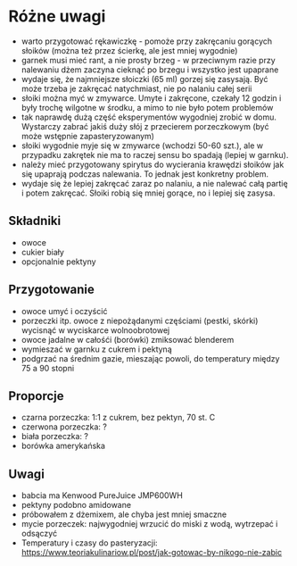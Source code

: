Różne uwagi
===========

- warto przygotować rękawiczkę - pomoże przy zakręcaniu gorących słoików (można też przez ścierkę, ale jest mniej wygodnie)
- garnek musi mieć rant, a nie prosty brzeg - w przeciwnym razie przy nalewaniu dżem zaczyna cieknąć po brzegu i wszystko jest upaprane
- wydaje się, że najmniejsze słoiczki (65 ml) gorzej się zasysają. Być może trzeba je zakręcać natychmiast, nie po nalaniu całej serii
- słoiki można myć w zmywarce. Umyte i zakręcone, czekały 12 godzin i były trochę wilgotne w środku, a mimo to nie było potem problemów
- tak naprawdę dużą część eksperymentów wygodniej zrobić w domu. Wystarczy zabrać jakiś duży słój z przecierem porzeczkowym (być może wstępnie zapasteryzowanym)
- słoiki wygodnie myje się w zmywarce (wchodzi 50-60 szt.), ale w przypadku zakrętek nie ma to raczej sensu bo spadają (lepiej w garnku).
- należy mieć przygotowany spirytus do wycierania krawędzi słoików jak się upaprają podczas nalewania. To jednak jest konkretny problem.
- wydaje się że lepiej zakręcać zaraz po nalaniu, a nie nalewać całą partię i potem zakręcać. Słoiki robią się mniej gorące, no i lepiej się zasysa.

Składniki
---------

- owoce
- cukier biały
- opcjonalnie pektyny

Przygotowanie
-------------

- owoce umyć i oczyścić
- porzeczki itp. owoce z niepożądanymi częściami (pestki, skórki) wycisnąć w
  wyciskarce wolnoobrotowej
- owoce jadalne w całośći (borówki) zmiksować blenderem
- wymieszać w garnku z cukrem i pektyną
- podgrzać na średnim gazie, mieszając powoli, do temperatury między 75 a 90 stopni

Proporcje
---------

- czarna porzeczka: 1:1 z cukrem, bez pektyn, 70 st. C
- czerwona porzeczka: ?
- biała porzeczka: ?
- borówka amerykańska

Uwagi
-----

- babcia ma Kenwood PureJuice JMP600WH
- pektyny podobno amidowane
- próbowałem z dżemixem, ale chyba jest mniej smaczne
- mycie porzeczek: najwygodniej wrzucić do miski z wodą, wytrzepać i odsączyć
- Temperatury i czasy do pasteryzacji: https://www.teoriakulinariow.pl/post/jak-gotowac-by-nikogo-nie-zabic
